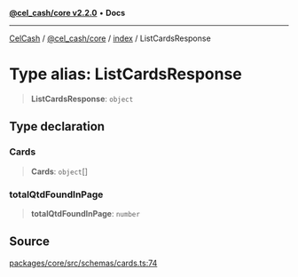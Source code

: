 [**@cel_cash/core v2.2.0**](../../README.md) • **Docs**

***

[CelCash](../../../../packages.md) / [@cel\_cash/core](../../README.md) / [index](../README.md) / ListCardsResponse

# Type alias: ListCardsResponse

> **ListCardsResponse**: `object`

## Type declaration

### Cards

> **Cards**: `object`[]

### totalQtdFoundInPage

> **totalQtdFoundInPage**: `number`

## Source

[packages/core/src/schemas/cards.ts:74](https://github.com/Pyxlab/celcash/blob/f7cdc752c29f8a0dcef033e212602412d2050afc/packages/core/src/schemas/cards.ts#L74)
